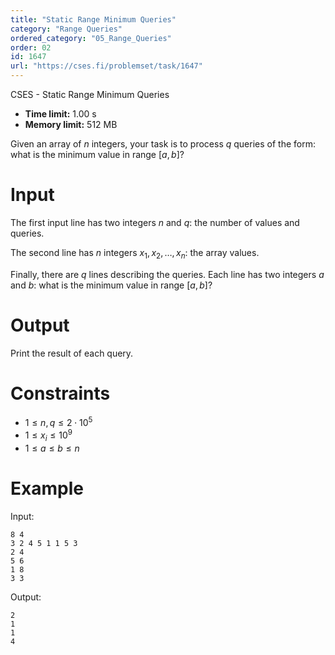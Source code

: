 ```yaml
---
title: "Static Range Minimum Queries"
category: "Range Queries"
ordered_category: "05_Range_Queries"
order: 02
id: 1647
url: "https://cses.fi/problemset/task/1647"
---
```


CSES - Static Range Minimum Queries

  * **Time limit:** 1.00 s
  * **Memory limit:** 512 MB

Given an array of $n$ integers, your task is to process $q$ queries of the
form: what is the minimum value in range $[a,b]$?

# Input

The first input line has two integers $n$ and $q$: the number of values and
queries.

The second line has $n$ integers $x_1,x_2,\dots,x_n$: the array values.

Finally, there are $q$ lines describing the queries. Each line has two
integers $a$ and $b$: what is the minimum value in range $[a,b]$?

# Output

Print the result of each query.

# Constraints

  * $1 \le n,q \le 2 \cdot 10^5$
  * $1 \le x_i \le 10^9$
  * $1 \le a \le b \le n$

# Example

Input:

    
    
    8 4
    3 2 4 5 1 1 5 3
    2 4
    5 6
    1 8
    3 3
    

Output:

    
    
    2
    1
    1
    4
    

